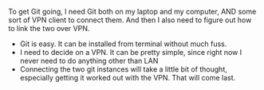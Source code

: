 To get Git going, I need Git both on my laptop and my computer, AND some sort of VPN client to connect them. And then I also need to figure out how to link the two over VPN.

- Git is easy. It can be installed from terminal without much fuss.
- I need to decide on a VPN. It can be pretty simple, since right now I never need to do anything other than LAN
- Connecting the two git instances will take a little bit of thought, especially getting it worked out with the VPN. That will come last.